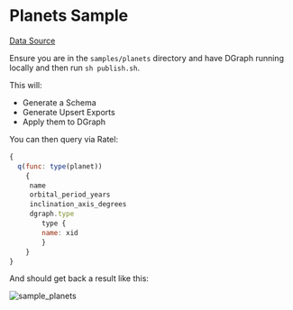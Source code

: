 # Planets Sample

[Data Source](https://github.com/sachans/Planet-connaissance/blob/master/Solar%20System.csv)


Ensure you are in the `samples/planets` directory and have DGraph running locally and then run `sh publish.sh`.

This will:
- Generate a Schema
- Generate Upsert Exports
- Apply them to DGraph

You can then query via Ratel:

```js
{
  q(func: type(planet))
    {
     name
     orbital_period_years
     inclination_axis_degrees
     dgraph.type
    	type {
        name: xid
    	}
    }
}
```

And should get back a result like this:

![sample_planets](..\..\docs\res\sample_planets.png)